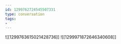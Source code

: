 ```yaml
---
id: 1299762724545507331
type: conversation
tags:
- 
---
```

![[1299763615021428736]]
![[1299971872646340608]]


